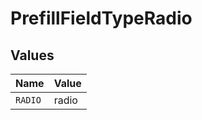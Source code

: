 # PrefillFieldTypeRadio


## Values

| Name    | Value   |
| ------- | ------- |
| `RADIO` | radio   |